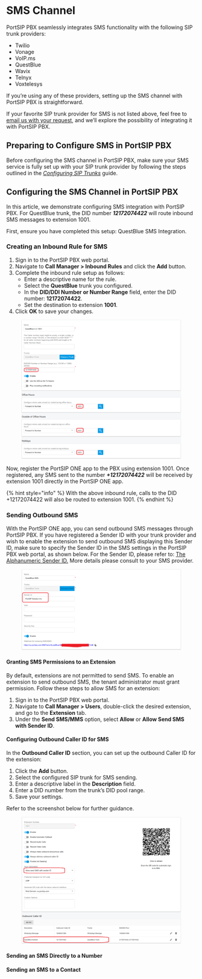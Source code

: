 # SMS Channel

PortSIP PBX seamlessly integrates SMS functionality with the following SIP trunk providers:

* Twilio
* Vonage
* VoIP.ms
* QuestBlue
* Wavix
* Telnyx
* Voxtelesys

If you’re using any of these providers, setting up the SMS channel with PortSIP PBX is straightforward.

If your favorite SIP trunk provider for SMS is not listed above, feel free to [email us with your request](mailto:support@portsip.com), and we’ll explore the possibility of integrating it with PortSIP PBX.

## Preparing to Configure SMS in PortSIP PBX

Before configuring the SMS channel in PortSIP PBX, make sure your SMS service is fully set up with your SIP trunk provider by following the steps outlined in the [_Configuring SIP Trunks_](../../configuring-sip-trunks/) guide.

## Configuring the SMS Channel in PortSIP PBX

In this article, we demonstrate configuring SMS integration with PortSIP PBX. For QuestBlue trunk, the DID number _**12172074422**_ will route inbound SMS messages to extension 1001.&#x20;

First, ensure you have completed this setup: QuestBlue SMS Integration.

### Creating an Inbound Rule for SMS

1. Sign in to the PortSIP PBX web portal.
2. Navigate to **Call Manager > Inbound Rules** and click the **Add** button.
3. Complete the inbound rule setup as follows:
   * Enter a descriptive name for the rule.
   * Select the **QuestBlue** trunk you configured.
   * In the **DID/DDI Number or Number Range** field, enter the DID number: **12172074422**.
   * Set the destination to extension **1001**.
4. Click **OK** to save your changes.

<figure><img src="../../../.gitbook/assets/inbound-sms-rule.png" alt=""><figcaption></figcaption></figure>

Now, register the PortSIP ONE app to the PBX using extension 1001. Once registered, any SMS sent to the number _**+12172074422**_ will be received by extension 1001 directly in the PortSIP ONE app.

{% hint style="info" %}
With the above inbound rule, calls to the DID +12172074422 will also be routed to extension 1001.
{% endhint %}

### Sending Outbound SMS

With the PortSIP ONE app, you can send outbound SMS messages through PortSIP PBX. If you have registered a Sender ID with your trunk provider and wish to enable the extension to send outbound SMS displaying this Sender ID, make sure to specify the Sender ID in the SMS settings in the PortSIP PBX web portal, as shown below. For the Sender ID, please refer to: [The Alphanumeric Sender ID.](https://www.twilio.com/docs/glossary/what-alphanumeric-sender-id) More details please consult to your SMS provider.

<figure><img src="../../../.gitbook/assets/sms_sender_id.png" alt=""><figcaption></figcaption></figure>

#### Granting SMS Permissions to an Extension

By default, extensions are not permitted to send SMS. To enable an extension to send outbound SMS, the tenant administrator must grant permission. Follow these steps to allow SMS for an extension:

1. Sign in to the PortSIP PBX web portal.
2. Navigate to **Call Manager > Users**, double-click the desired extension, and go to the **Extension** tab.
3. Under the **Send SMS/MMS** option, select **Allow** or **Allow Send SMS with Sender ID**.

#### Configuring Outbound Caller ID for SMS

In the **Outbound Caller ID** section, you can set up the outbound Caller ID for the extension:

1. Click the **Add** button.
2. Select the configured SIP trunk for SMS sending.
3. Enter a descriptive label in the **Description** field.
4. Enter a DID number from the trunk’s DID pool range.
5. Save your settings.

Refer to the screenshot below for further guidance.

<figure><img src="../../../.gitbook/assets/extension_sms_sender_id.png" alt=""><figcaption></figcaption></figure>

#### Sending an SMS Directly to a Number

#### Sending an SMS to a Contact



